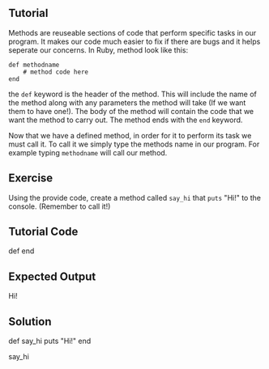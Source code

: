 Tutorial
--------
Methods are reuseable sections of code that perform specific tasks in our program. It makes our code much easier to fix if there are bugs and it helps seperate our concerns. In Ruby, method look like this:

    def methodname
        # method code here
    end

the ```def``` keyword is the header of the method. This will include the name of the method along with any parameters the method will take (If we want them to have one!). The body of the method will contain the code that we want the method to carry out. The method ends with the ```end``` keyword.

Now that we have a defined method, in order for it to perform its task we must call it. To call it we simply type the methods name in our program. For example typing ```methodname``` will call our method.

Exercise
--------
Using the provide code, create a method called ```say_hi``` that ```puts``` "Hi!" to the console. (Remember to call it!)

Tutorial Code
-------------
def
end

Expected Output
---------------
Hi!

Solution
--------
def say_hi
    puts "Hi!"
end

say_hi